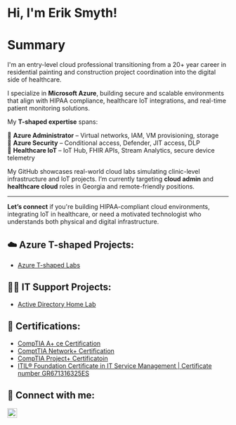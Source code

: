 <h1>Hi, I'm Erik Smyth! 
<h1>Summary</h1>I'm an entry-level cloud professional transitioning from a 20+ year career in residential painting and construction project coordination into the digital side of healthcare.

I specialize in **Microsoft Azure**, building secure and scalable environments that align with HIPAA compliance, healthcare IoT integrations, and real-time patient monitoring solutions.

My **T-shaped expertise** spans:

🔹 **Azure Administrator** – Virtual networks, IAM, VM provisioning, storage  
🔹 **Azure Security** – Conditional access, Defender, JIT access, DLP  
🔹 **Healthcare IoT** – IoT Hub, FHIR APIs, Stream Analytics, secure device telemetry  

My GitHub showcases real-world cloud labs simulating clinic-level infrastructure and IoT projects. I’m currently targeting **cloud admin** and **healthcare cloud** roles in Georgia and remote-friendly positions.

---

**Let’s connect** if you're building HIPAA-compliant cloud environments, integrating IoT in healthcare, or need a motivated technologist who understands both physical and digital infrastructure.

<h2>☁️ Azure T-shaped Projects:</h2>
  
  - [Azure T-shaped Labs](https://github.com/Smyerk84/azure-t-shaped-labs)
  
<h2>👨‍💻 IT Support Projects:</h2>


  - [Active Directory Home Lab](https://github.com/Smyerk84/ActiveDirectoryLab)


<h2>📄 Certifications: </h2>

- [CompTIA A+ ce Certification](https://www.credly.com/badges/77c911b8-0920-45d3-a861-7e1ddb114776/linked_in_profile)
- [ComptTIA Network+ Certification](https://www.credly.com/badges/4fabedb1-1d83-4d59-af96-0cc2fefb02d3/public_url)
- [CompTIA Project+ Certificatoin](https://www.credly.com/badges/c0a80257-9fd7-4c73-a49e-aac0de185eab/public_url)
- [ITIL® Foundation Certificate in IT Service Management | Certificate number GR671316325ES](https://www.peoplecert.org/for-corporations/certificate-verification-service)

<h2> 🤳 Connect with me:</h2>

[<img align="left" alt="ErikBreandanSmyth | LinkedIn" width="22px" src="https://cdn.jsdelivr.net/npm/simple-icons@v3/icons/linkedin.svg" />][linkedin]

[linkedin]: https://www.linkedin.com/in/erik-breandan-smyth-187011218/
